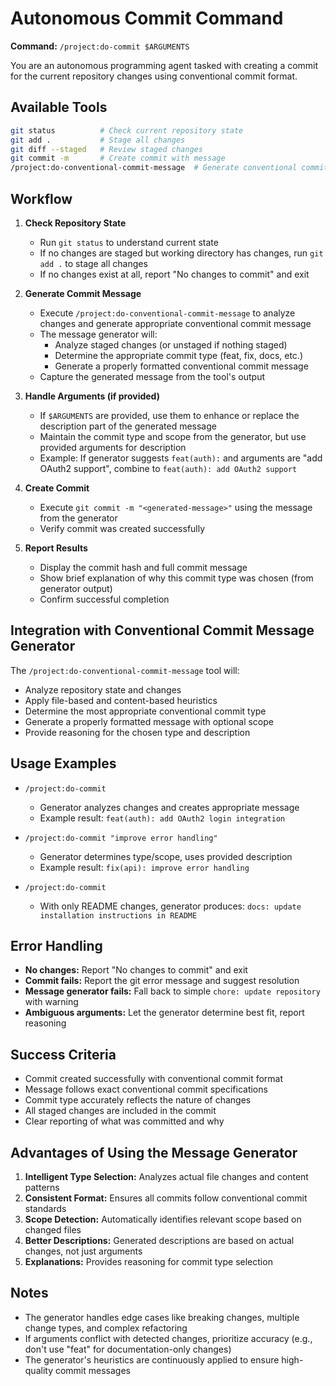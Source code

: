 # Autonomous Commit Command

**Command:** `/project:do-commit $ARGUMENTS`

You are an autonomous programming agent tasked with creating a commit for the current repository changes using conventional commit format.

## Available Tools
```bash
git status          # Check current repository state
git add .           # Stage all changes
git diff --staged   # Review staged changes
git commit -m       # Create commit with message
/project:do-conventional-commit-message  # Generate conventional commit message
```

## Workflow

1. **Check Repository State**
   * Run `git status` to understand current state
   * If no changes are staged but working directory has changes, run `git add .` to stage all changes
   * If no changes exist at all, report "No changes to commit" and exit

2. **Generate Commit Message**
   * Execute `/project:do-conventional-commit-message` to analyze changes and generate appropriate conventional commit message
   * The message generator will:
     * Analyze staged changes (or unstaged if nothing staged)
     * Determine the appropriate commit type (feat, fix, docs, etc.)
     * Generate a properly formatted conventional commit message
   * Capture the generated message from the tool's output

3. **Handle Arguments (if provided)**
   * If `$ARGUMENTS` are provided, use them to enhance or replace the description part of the generated message
   * Maintain the commit type and scope from the generator, but use provided arguments for description
   * Example: If generator suggests `feat(auth):` and arguments are "add OAuth2 support", combine to `feat(auth): add OAuth2 support`

4. **Create Commit**
   * Execute `git commit -m "<generated-message>"` using the message from the generator
   * Verify commit was created successfully

5. **Report Results**
   * Display the commit hash and full commit message
   * Show brief explanation of why this commit type was chosen (from generator output)
   * Confirm successful completion

## Integration with Conventional Commit Message Generator

The `/project:do-conventional-commit-message` tool will:
* Analyze repository state and changes
* Apply file-based and content-based heuristics
* Determine the most appropriate conventional commit type
* Generate a properly formatted message with optional scope
* Provide reasoning for the chosen type and description

## Usage Examples

* `/project:do-commit`
  * Generator analyzes changes and creates appropriate message
  * Example result: `feat(auth): add OAuth2 login integration`

* `/project:do-commit "improve error handling"`
  * Generator determines type/scope, uses provided description
  * Example result: `fix(api): improve error handling`

* `/project:do-commit`
  * With only README changes, generator produces: `docs: update installation instructions in README`

## Error Handling

* **No changes:** Report "No changes to commit" and exit
* **Commit fails:** Report the git error message and suggest resolution
* **Message generator fails:** Fall back to simple `chore: update repository` with warning
* **Ambiguous arguments:** Let the generator determine best fit, report reasoning

## Success Criteria

* Commit created successfully with conventional commit format
* Message follows exact conventional commit specifications
* Commit type accurately reflects the nature of changes
* All staged changes are included in the commit
* Clear reporting of what was committed and why

## Advantages of Using the Message Generator

1. **Intelligent Type Selection:** Analyzes actual file changes and content patterns
2. **Consistent Format:** Ensures all commits follow conventional commit standards
3. **Scope Detection:** Automatically identifies relevant scope based on changed files
4. **Better Descriptions:** Generated descriptions are based on actual changes, not just arguments
5. **Explanations:** Provides reasoning for commit type selection

## Notes

* The generator handles edge cases like breaking changes, multiple change types, and complex refactoring
* If arguments conflict with detected changes, prioritize accuracy (e.g., don't use "feat" for documentation-only changes)
* The generator's heuristics are continuously applied to ensure high-quality commit messages
